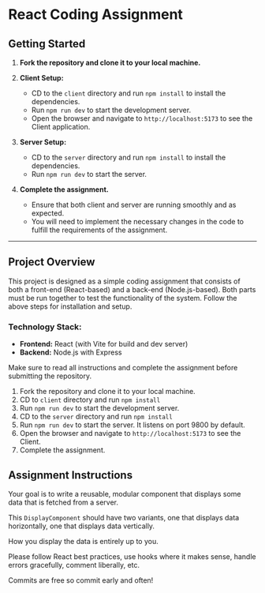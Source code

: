 # React Coding Assignment

## Getting Started


1. **Fork the repository and clone it to your local machine.**
2. **Client Setup:**
    - CD to the `client` directory and run `npm install` to install the dependencies.
    - Run `npm run dev` to start the development server.
    - Open the browser and navigate to `http://localhost:5173` to see the Client application.

3. **Server Setup:**
    - CD to the `server` directory and run `npm install` to install the dependencies.
    - Run `npm run dev` to start the server.

4. **Complete the assignment.**
    - Ensure that both client and server are running smoothly and as expected.
    - You will need to implement the necessary changes in the code to fulfill the requirements of the assignment.

---

## Project Overview

This project is designed as a simple coding assignment that consists of both a front-end (React-based) and a back-end (Node.js-based). Both parts must be run together to test the functionality of the system. Follow the above steps for installation and setup.

### Technology Stack:
- **Frontend:** React (with Vite for build and dev server)
- **Backend:** Node.js with Express

Make sure to read all instructions and complete the assignment before submitting the repository.


1. Fork the repository and clone it to your local machine.
2. CD to `client` directory and run `npm install`
3. Run `npm run dev` to start the development server.
4. CD to the `server` directory and run `npm install`
5. Run `npm run dev` to start the server. It listens on port 9800 by default.
6. Open the browser and navigate to `http://localhost:5173` to see the Client.
7. Complete the assignment.

## Assignment Instructions

Your goal is to write a reusable, modular component that displays some data that is fetched from a server.

This `DisplayComponent` should have two variants, one that displays data horizontally, one that displays data vertically.

How you display the data is entirely up to you.

Please follow React best practices, use hooks where it makes sense, handle errors gracefully, comment liberally, etc.

Commits are free so commit early and often!
